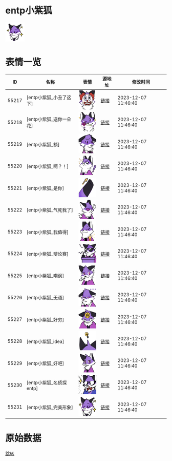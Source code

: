 # entp小紫狐

<img src="./cover.png" height="60" alt="cover" />

# 表情一览

|ID|名称|表情|源地址|修改时间|
|----|----|----|----|----|
|55217|[entp小紫狐_小丑了这下]|<img src="./pic/055217_%5Bentp小紫狐_小丑了这下%5D.png" height="60" alt="小丑了这下"/>|[链接](https://i0.hdslb.com/bfs/garb/9d389c99e918188f0dae88cdfaa24a55fecdfc58.png)|2023-12-07 11:46:40|
|55218|[entp小紫狐_送你一朵花]|<img src="./pic/055218_%5Bentp小紫狐_送你一朵花%5D.png" height="60" alt="送你一朵花"/>|[链接](https://i0.hdslb.com/bfs/garb/f2dc4987fd42fa817698262f8702d1ef4f83df0c.png)|2023-12-07 11:46:40|
|55219|[entp小紫狐_额]|<img src="./pic/055219_%5Bentp小紫狐_额%5D.png" height="60" alt="额"/>|[链接](https://i0.hdslb.com/bfs/garb/c441e210685e6c8ab76e6b79952529770ec1799e.png)|2023-12-07 11:46:40|
|55220|[entp小紫狐_啊？！]|<img src="./pic/055220_%5Bentp小紫狐_啊？！%5D.png" height="60" alt="啊？！"/>|[链接](https://i0.hdslb.com/bfs/garb/60cd8d281db3de97f596cf64a37a1c0a52932606.png)|2023-12-07 11:46:40|
|55221|[entp小紫狐_是你]|<img src="./pic/055221_%5Bentp小紫狐_是你%5D.png" height="60" alt="是你"/>|[链接](https://i0.hdslb.com/bfs/garb/822e9c2a07487349984a8fcaa0473515035fbf69.png)|2023-12-07 11:46:40|
|55222|[entp小紫狐_气死我了]|<img src="./pic/055222_%5Bentp小紫狐_气死我了%5D.png" height="60" alt="气死我了"/>|[链接](https://i0.hdslb.com/bfs/garb/909d02260071ab14fb4dc6d85b372ca99d7fb786.png)|2023-12-07 11:46:40|
|55223|[entp小紫狐_我值得]|<img src="./pic/055223_%5Bentp小紫狐_我值得%5D.png" height="60" alt="我值得"/>|[链接](https://i0.hdslb.com/bfs/garb/7c05359153adf06073d3646db647bcfd7d1dd24e.png)|2023-12-07 11:46:40|
|55224|[entp小紫狐_辩论赛]|<img src="./pic/055224_%5Bentp小紫狐_辩论赛%5D.png" height="60" alt="辩论赛"/>|[链接](https://i0.hdslb.com/bfs/garb/8334adc0d48b783ed4b8f137bc34309f7f0e0bc9.png)|2023-12-07 11:46:40|
|55225|[entp小紫狐_嘲讽]|<img src="./pic/055225_%5Bentp小紫狐_嘲讽%5D.png" height="60" alt="嘲讽"/>|[链接](https://i0.hdslb.com/bfs/garb/e080194fe74ceadbd91f0b3bda6633e88d73aaa3.png)|2023-12-07 11:46:40|
|55226|[entp小紫狐_无语]|<img src="./pic/055226_%5Bentp小紫狐_无语%5D.png" height="60" alt="无语"/>|[链接](https://i0.hdslb.com/bfs/garb/4f88ced802012f74e6799af8cb3279efb558f401.png)|2023-12-07 11:46:40|
|55227|[entp小紫狐_好穷]|<img src="./pic/055227_%5Bentp小紫狐_好穷%5D.png" height="60" alt="好穷"/>|[链接](https://i0.hdslb.com/bfs/garb/0e5a01415c46a7dc7de5de7a83439e9e649520e7.png)|2023-12-07 11:46:40|
|55228|[entp小紫狐_idea]|<img src="./pic/055228_%5Bentp小紫狐_idea%5D.png" height="60" alt="idea"/>|[链接](https://i0.hdslb.com/bfs/garb/8273dc7a4de16889a47c383bb3641400307cabe8.png)|2023-12-07 11:46:40|
|55229|[entp小紫狐_好吧]|<img src="./pic/055229_%5Bentp小紫狐_好吧%5D.png" height="60" alt="好吧"/>|[链接](https://i0.hdslb.com/bfs/garb/e0a3de60e62d82df52ecaebcbefb753e199e8814.png)|2023-12-07 11:46:40|
|55230|[entp小紫狐_名侦探entp]|<img src="./pic/055230_%5Bentp小紫狐_名侦探entp%5D.png" height="60" alt="名侦探entp"/>|[链接](https://i0.hdslb.com/bfs/garb/a046bd6547ad34c25298dc9abd4f9be70044ba25.png)|2023-12-07 11:46:40|
|55231|[entp小紫狐_完美形象]|<img src="./pic/055231_%5Bentp小紫狐_完美形象%5D.png" height="60" alt="完美形象"/>|[链接](https://i0.hdslb.com/bfs/garb/d4071f1ff918bda12f4ff9661474d83b42b5c19d.png)|2023-12-07 11:46:40|

# 原始数据

[跳转](./raw.json)

